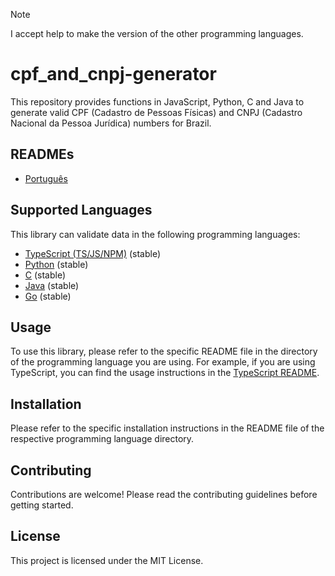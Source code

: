 > [!NOTE]
> I accept help to make the version of the other programming languages.

# cpf_and_cnpj-generator

This repository provides functions in JavaScript, Python, C and Java to generate valid CPF (Cadastro de Pessoas Físicas) and CNPJ (Cadastro Nacional da Pessoa Jurídica) numbers for Brazil.

## READMEs

- [Português](README.md)

## Supported Languages

This library can validate data in the following programming languages:

- [TypeScript (TS/JS/NPM)](https://github.com/gabriel-logan/Gerador-CPF-e-CNPJ-valido/tree/main/packages/typescript/README_EN.md) (stable)
- [Python](https://github.com/gabriel-logan/Gerador-CPF-e-CNPJ-valido/tree/main/packages/python/README_EN.md) (stable)
- [C](https://github.com/gabriel-logan/Gerador-CPF-e-CNPJ-valido/blob/main/packages/c/README_EN.md) (stable)
- [Java](https://github.com/gabriel-logan/Gerador-CPF-e-CNPJ-valido/blob/main/packages/java/README_EN.md) (stable)
- [Go](https://github.com/gabriel-logan/Gerador-CPF-e-CNPJ-valido/blob/main/packages/go/README_EN.md) (stable)

## Usage

To use this library, please refer to the specific README file in the directory of the programming language you are using. 
For example, if you are using TypeScript, you can find the usage instructions in the [TypeScript README](https://github.com/gabriel-logan/Gerador-CPF-e-CNPJ-valido/tree/main/packages/typescript/README_EN.md).

## Installation

Please refer to the specific installation instructions in the README file of the respective programming language directory.

## Contributing

Contributions are welcome! Please read the contributing guidelines before getting started.

## License

This project is licensed under the MIT License.
